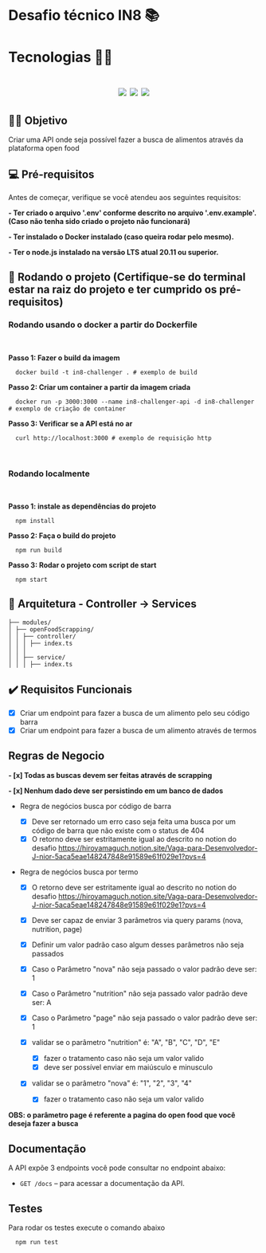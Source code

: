 # Desafio técnico IN8 📚

<h1>
  Tecnologias 👨‍💻
  </br>
  </br>
  <div align="center">
    <img src="https://img.shields.io/badge/typescript-%23007ACC.svg?style=for-the-badge&logo=typescript&logoColor=white" />
    <img src="https://img.shields.io/badge/express.js-%23404d59.svg?style=for-the-badge&logo=express&logoColor=%2361DAFB" />
    <img src="https://img.shields.io/badge/-Swagger-%23Clojure?style=for-the-badge&logo=swagger&logoColor=white" />
  </div>
</h1>

## 🖖🏼 Objetivo

Criar uma API onde seja possível fazer a busca de alimentos através da plataforma open food

## 💻 Pré-requisitos

Antes de começar, verifique se você atendeu aos seguintes requisitos:

**- Ter criado o arquivo '.env' conforme descrito no arquivo '.env.example'. (Caso não tenha sido criado o projeto não funcionará)**

**- Ter instalado o Docker instalado (caso queira rodar pelo mesmo).**

**- Ter o node.js instalado na versão LTS atual 20.11 ou superior.**

## 🚀 Rodando o projeto (Certifique-se do terminal estar na raiz do projeto e ter cumprido os pré-requisitos)

### Rodando usando o docker a partir do Dockerfile

</hr>
</br>

**Passo 1: Fazer o build da imagem**

```shell
  docker build -t in8-challenger . # exemplo de build
```

**Passo 2: Criar um container a partir da imagem criada**

```shell
  docker run -p 3000:3000 --name in8-challenger-api -d in8-challenger # exemplo de criação de container
```

**Passo 3: Verificar se a API está no ar**

```shell
  curl http://localhost:3000 # exemplo de requisição http
```

</br>

### Rodando localmente

</hr>
</br>

**Passo 1: instale as dependências do projeto**

```shell
  npm install
```

**Passo 2: Faça o build do projeto**

```shell
  npm run build
```

**Passo 3: Rodar o projeto com script de start**

```shell
  npm start
```

## 📂 Arquitetura - Controller -> Services

```
├── modules/
│ ├── openFoodScrapping/
│ │ ├── controller/
│ │ │ ├── index.ts
│ │ │
│ │ ├── service/
│ │ │ ├── index.ts

```

## ✔️ Requisitos Funcionais

- [x] Criar um endpoint para fazer a busca de um alimento pelo seu código barra
- [x] Criar um endpoint para fazer a busca de um alimento através de termos

## Regras de Negocio

**- [x] Todas as buscas devem ser feitas através de scrapping**

**- [x] Nenhum dado deve ser persistindo em um banco de dados**

- Regra de negócios busca por código de barra

  - [x] Deve ser retornado um erro caso seja feita uma busca por um código de barra que não existe com o status de 404
  - [x] O retorno deve ser estritamente igual ao descrito no notion do desafio https://hiroyamaguch.notion.site/Vaga-para-Desenvolvedor-J-nior-5aca5eae148247848e91589e61f029e1?pvs=4

- Regra de negócios busca por termo

  - [x] O retorno deve ser estritamente igual ao descrito no notion do desafio https://hiroyamaguch.notion.site/Vaga-para-Desenvolvedor-J-nior-5aca5eae148247848e91589e61f029e1?pvs=4
  - [x] Deve ser capaz de enviar 3 parâmetros via query params (nova, nutrition, page)
  - [x] Definir um valor padrão caso algum desses parâmetros não seja passados
  - [x] Caso o Parâmetro "nova" não seja passado o valor padrão deve ser: 1
  - [x] Caso o Parâmetro "nutrition" não seja passado valor padrão deve ser: A
  - [x] Caso o Parâmetro "page" não seja passado o valor padrão deve ser: 1

  - [x] validar se o parâmetro "nutrition" é: "A", "B", "C", "D", "E"

    - [x] fazer o tratamento caso não seja um valor valido
    - [x] deve ser possível enviar em maiúsculo e minusculo

  - [x] validar se o parâmetro "nova" é: "1", "2", "3", "4"
    - [x] fazer o tratamento caso não seja um valor valido

<strong>OBS: o parâmetro page é referente a pagina do open food que você deseja fazer a busca</strong>

## Documentação

A API expõe 3 endpoints você pode consultar no endpoint abaixo:

- `GET /docs` – para acessar a documentação da API.


## Testes

Para rodar os testes execute o comando abaixo

```shell
  npm run test
```
